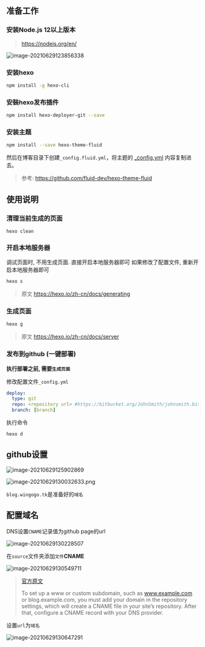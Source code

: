 ## 准备工作

### 安装Node.js 12以上版本

> https://nodejs.org/en/

![image-20210629123856338](https://markdown-1301532546.cos.ap-guangzhou.myqcloud.com/markdown/image-20210629123856338.png)

### 安装hexo

```bash
npm install -g hexo-cli
```

### 安裝hexo发布插件

```bash
npm install hexo-deployer-git --save
```

### 安装主题
```bash
npm install --save hexo-theme-fluid
```
然后在博客目录下创建`_config.fluid.yml`，将主题的 [_config.yml](https://github.com/fluid-dev/hexo-theme-fluid/blob/master/_config.yml) 内容复制进去。
> 参考: https://github.com/fluid-dev/hexo-theme-fluid


## 使用说明

### 清理当前生成的页面

```bahs
hexo clean
```

### 开启本地服务器

调试页面时, 不用生成页面. 直接开启本地服务器即可 
如果修改了配置文件, 重新开启本地服务器即可

```bash
hexo s
```

> 原文 https://hexo.io/zh-cn/docs/generating


### 生成页面

```bash
hexo g
```

> 原文 https://hexo.io/zh-cn/docs/server

### 发布到github (一键部署)
**执行部署之前, 需要`生成页面`**

修改配置文件`_config.yml`

```yml
deploy:
  type: git
  repo: <repository url> #https://bitbucket.org/JohnSmith/johnsmith.bitbucket.io
  branch: [branch]
```
执行命令
```bash
hexo d
```

## github设置

![image-20210629125902869](https://markdown-1301532546.cos.ap-guangzhou.myqcloud.com/markdown/image-20210629125902869.png)

![image-20210629130032633.png](https://markdown-1301532546.cos.ap-guangzhou.myqcloud.com/markdown/image-20210629130032633.png)

`blog.wingogo.tk`是准备好的`域名`

## 配置域名

DNS设置`CNAME`记录值为github page的url

![image-20210629130228507](https://markdown-1301532546.cos.ap-guangzhou.myqcloud.com/markdown/image-20210629130228507.png)

在`source`文件夹添加`文件`**CNAME**

![image-20210629130549711](https://markdown-1301532546.cos.ap-guangzhou.myqcloud.com/markdown/image-20210629130549711.png)

> [官方原文](https://docs.github.com/en/pages/configuring-a-custom-domain-for-your-github-pages-site/managing-a-custom-domain-for-your-github-pages-site#configuring-a-subdomain)
>
> To set up a www or custom subdomain, such as www.example.com or blog.example.com, you must add your domain in the repository settings, which will create a CNAME file in your site’s repository. After that, configure a CNAME record with your DNS provider.

设置`url`为`域名`

![image-20210629130647291](https://markdown-1301532546.cos.ap-guangzhou.myqcloud.com/markdown/image-20210629130647291.png)

